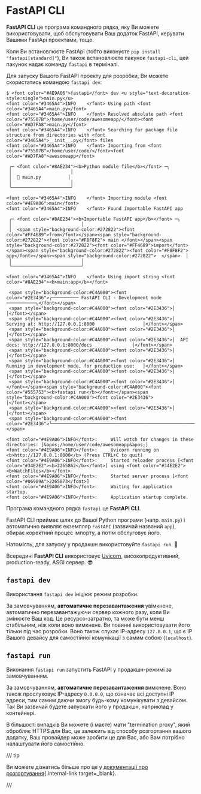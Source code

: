 # FastAPI CLI

**FastAPI CLI** це програма командного рядка, яку Ви можете використовувати, щоб обслуговувати Ваш додаток FastAPI, керувати Вашими FastApi проектами, тощо.

Коли Ви встановлюєте FastApi (тобто виконуєте `pip install "fastapi[standard]"`), Ви також встановлюєте пакунок `fastapi-cli`, цей пакунок надає команду `fastapi` в терміналі.

Для запуску Вашого FastAPI проекту для розробки, Ви можете скористатись командою `fastapi dev`:

<div class="termy">

```console
$ <font color="#4E9A06">fastapi</font> dev <u style="text-decoration-style:single">main.py</u>
<font color="#3465A4">INFO    </font> Using path <font color="#3465A4">main.py</font>
<font color="#3465A4">INFO    </font> Resolved absolute path <font color="#75507B">/home/user/code/awesomeapp/</font><font color="#AD7FA8">main.py</font>
<font color="#3465A4">INFO    </font> Searching for package file structure from directories with <font color="#3465A4">__init__.py</font> files
<font color="#3465A4">INFO    </font> Importing from <font color="#75507B">/home/user/code/</font><font color="#AD7FA8">awesomeapp</font>

 ╭─ <font color="#8AE234"><b>Python module file</b></font> ─╮
 │                      │
 │  🐍 main.py          │
 │                      │
 ╰──────────────────────╯

<font color="#3465A4">INFO    </font> Importing module <font color="#4E9A06">main</font>
<font color="#3465A4">INFO    </font> Found importable FastAPI app

 ╭─ <font color="#8AE234"><b>Importable FastAPI app</b></font> ─╮
 │                          │
 │  <span style="background-color:#272822"><font color="#FF4689">from</font></span><span style="background-color:#272822"><font color="#F8F8F2"> main </font></span><span style="background-color:#272822"><font color="#FF4689">import</font></span><span style="background-color:#272822"><font color="#F8F8F2"> app</font></span><span style="background-color:#272822">  </span>  │
 │                          │
 ╰──────────────────────────╯

<font color="#3465A4">INFO    </font> Using import string <font color="#8AE234"><b>main:app</b></font>

 <span style="background-color:#C4A000"><font color="#2E3436">╭────────── FastAPI CLI - Development mode ───────────╮</font></span>
 <span style="background-color:#C4A000"><font color="#2E3436">│                                                     │</font></span>
 <span style="background-color:#C4A000"><font color="#2E3436">│  Serving at: http://127.0.0.1:8000                  │</font></span>
 <span style="background-color:#C4A000"><font color="#2E3436">│                                                     │</font></span>
 <span style="background-color:#C4A000"><font color="#2E3436">│  API docs: http://127.0.0.1:8000/docs               │</font></span>
 <span style="background-color:#C4A000"><font color="#2E3436">│                                                     │</font></span>
 <span style="background-color:#C4A000"><font color="#2E3436">│  Running in development mode, for production use:   │</font></span>
 <span style="background-color:#C4A000"><font color="#2E3436">│                                                     │</font></span>
 <span style="background-color:#C4A000"><font color="#2E3436">│  </font></span><span style="background-color:#C4A000"><font color="#555753"><b>fastapi run</b></font></span><span style="background-color:#C4A000"><font color="#2E3436">                                        │</font></span>
 <span style="background-color:#C4A000"><font color="#2E3436">│                                                     │</font></span>
 <span style="background-color:#C4A000"><font color="#2E3436">╰─────────────────────────────────────────────────────╯</font></span>

<font color="#4E9A06">INFO</font>:     Will watch for changes in these directories: [&apos;/home/user/code/awesomeapp&apos;]
<font color="#4E9A06">INFO</font>:     Uvicorn running on <b>http://127.0.0.1:8000</b> (Press CTRL+C to quit)
<font color="#4E9A06">INFO</font>:     Started reloader process [<font color="#34E2E2"><b>2265862</b></font>] using <font color="#34E2E2"><b>WatchFiles</b></font>
<font color="#4E9A06">INFO</font>:     Started server process [<font color="#06989A">2265873</font>]
<font color="#4E9A06">INFO</font>:     Waiting for application startup.
<font color="#4E9A06">INFO</font>:     Application startup complete.
```

</div>

Програма командного рядка `fastapi` це **FastAPI CLI**.

FastAPI CLI приймає шлях до Вашої Python програми (напр. `main.py`) і автоматично виявляє екземпляр `FastAPI` (зазвичай названий `app`), обирає коректний процес імпорту, а потім обслуговує його.

Натомість, для запуску у продакшн використовуйте `fastapi run`. 🚀

Всередині **FastAPI CLI** використовує <a href="https://www.uvicorn.dev" class="external-link" target="_blank">Uvicorn</a>, високопродуктивний, production-ready, ASGI cервер. 😎

## `fastapi dev`

Використання `fastapi dev` ініціює режим розробки.

За замовчуванням, **автоматичне перезавантаження** увімкнене, автоматично перезавантажуючи сервер кожного разу, коли Ви змінюєте Ваш код. Це ресурсо-затратно, та може бути менш стабільним, ніж коли воно вимкнене. Ви повинні використовувати його тільки під час розробки. Воно також слухає IP-адресу `127.0.0.1`, що є IP Вашого девайсу для самостійної комунікації з самим собою (`localhost`).

## `fastapi run`

Виконання `fastapi run` запустить FastAPI у продакшн-режимі за замовчуванням.

За замовчуванням, **автоматичне перезавантаження** вимкнене. Воно також прослуховує IP-адресу `0.0.0.0`, що означає всі доступні IP адреси, тим самим даючи змогу будь-кому комунікувати з девайсом. Так Ви зазвичай будете запускати його у продакшн, наприклад у контейнері.

В більшості випадків Ви можете (і маєте) мати "termination proxy", який обробляє HTTPS для Вас, це залежить від способу розгортання вашого додатку, Ваш провайдер може зробити це для Вас, або Вам потрібно налаштувати його самостійно.

/// tip

Ви можете дізнатись більше про це у [документації про розгортування](deployment/index.md){.internal-link target=_blank}.

///
